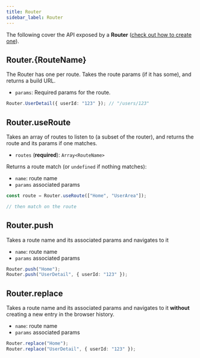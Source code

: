 ```yaml
---
title: Router
sidebar_label: Router
---
```


The following cover the API exposed by a **Router** ([check out how to create one](/creating-your-router)).

## Router.{RouteName}

The Router has one per route. Takes the route params (if it has some), and returns a build URL.

- `params`: Required params for the route.

```ts
Router.UserDetail({ userId: "123" }); // "/users/123"
```

## Router.useRoute

Takes an array of routes to listen to (a subset of the router), and returns the route and its params if one matches.

- `routes` (**required**): `Array<RouteName>`

Returns a route match (or `undefined` if nothing matches):

- `name`: route name
- `params` associated params

```ts
const route = Router.useRoute(["Home", "UserArea"]);

// then match on the route
```

## Router.push

Takes a route name and its associated params and navigates to it

- `name`: route name
- `params` associated params

```ts
Router.push("Home");
Router.push("UserDetail", { userId: "123" });
```

## Router.replace

Takes a route name and its associated params and navigates to it **without** creating a new entry in the browser history.

- `name`: route name
- `params` associated params

```ts
Router.replace("Home");
Router.replace("UserDetail", { userId: "123" });
```
